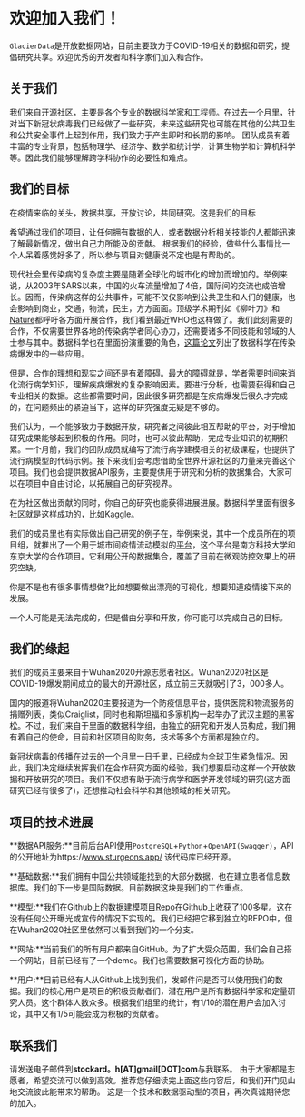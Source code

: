 # 欢迎加入我们！

`GlacierData`是开放数据网站，目前主要致力于COVID-19相关的数据和研究，提倡研究共享。欢迎优秀的开发者和科学家们加入和合作。

## 关于我们

我们来自开源社区，主要是各个专业的数据科学家和工程师。在过去一个月里，针对当下新冠状病毒我们已经做了一些研究，未来这些研究也可能在其他的公共卫生和公共安全事件上起到作用，我们致力于产生即时和长期的影响。
团队成员有着丰富的专业背景，包括物理学、经济学、数学和统计学，计算生物学和计算机科学等。因此我们能够理解跨学科协作的必要性和难点。

## 我们的目标

在疫情来临的关头，数据共享，开放讨论，共同研究。这是我们的目标

希望通过我们的项目，让任何拥有数据的人，或者数据分析相关技能的人都能迅速了解最新情况，做出自己力所能及的贡献。
根据我们的经验，做些什么事情比一个人呆着感觉好多了，所以参与项目对健康说不定也是有帮助的。

现代社会里传染病的复杂度主要是随着全球化的城市化的增加而增加的。举例来说，从2003年SARS以来，中国的火车流量增加了4倍，国际间的交流也成倍增长。因而，传染病这样的公共事件，可能不仅仅影响到公共卫生和人们的健康，也会影响到商业，交通，物流，民生，方方面面。顶级学术期刊如《柳叶刀》和[Nature](https://www.nature.com/articles/s41586-019-1717-y)都呼吁各方面开展合作，我们看到最近WHO也这样做了。我们此刻需要的合作，不仅需要世界各地的传染病学者同心协力，还需要诸多不同技能和领域的人士参与其中。数据科学也在里面扮演重要的角色，[这篇论文](https://royalsocietypublishing.org/doi/pdf/10.1098/rstb.2018.0276)列出了数据科学在传染病爆发中的一些应用。

但是，合作的理想和现实之间还是有着障碍。最大的障碍就是，学者需要时间来消化流行病学知识，理解疾病爆发的复杂影响因素。要进行分析，也需要获得和自己专业相关的数据。这些都需要时间，因此很多研究都是在疾病爆发后很久才完成的，在问题频出的紧迫当下，这样的研究强度无疑是不够的。

我们认为，一个能够致力于数据开放，研究者之间彼此相互帮助的平台，对于增加研究成果能够起到积极的作用。同时，也可以彼此帮助，完成专业知识的初期积累。一个月前，我们的团队成员就编写了流行病学建模相关的初级课程，也提供了流行病模型的代码示例。接下来我们会考虑借助全世界开源社区的力量来完善这个项目。我们也会提供数据API服务，主要提供用于研究和分析的数据集合。大家可以在项目中自由讨论，以拓展自己的研究视界。

在为社区做出贡献的同时，你自己的研究也能获得进展进展。数据科学里面有很多社区就是这样成功的，比如Kaggle。

我们的成员里也有实际做出自己研究的例子在，举例来说，其中一个成员所在的项目组，就推出了一个用于城市间疫情流动模拟的[平台](https://newshub.sustech.edu.cn/zh/html/202002/34047.html?from=timeline&isappinstalled=0)，这个平台是南方科技大学和东京大学的合作项目。它利用公开的数据集合，覆盖了目前在微观防控效果上的研究空缺。

你是不是也有很多事情想做?比如想要做出漂亮的可视化，想要知道疫情接下来的发展。

一个人可能是无法完成的，但是借由分享和开放，你可能可以完成自己的目标。

## 我们的缘起

我们的成员主要来自于Wuhan2020开源志愿者社区。Wuhan2020社区是COVID-19爆发期间成立的最大的开源社区，成立前三天就吸引了3，000多人。

国内的报道将Wuhan2020主要报道为一个防疫信息平台，提供医院和物流服务的捐赠列表，类似Craiglist，同时也和斯坦福和多家机构一起举办了武汉主题的黑客松。不过，我们来自于里面的数据科学组，由独立的研究和开发人员构成，我们拥有着自己的使命，目前和社区项目的财务，技术等多个方面都是独立的。

新冠状病毒的传播在过去的一个月里一日千里，已经成为全球卫生紧急情况。因此，我们决定继续发挥我们在合作研究方面的经验，我们想要启动这样一个开放数据和开放研究的项目。我们不仅想有助于流行病学和医学开发领域的研究(这方面研究已经有很多了)，还想推动社会科学和其他领域的相关研究。

## 项目的技术进展

**数据API服务:**目前后台API使用`PostgreSQL`+`Python`+`OpenAPI(Swagger)`，API的公开地址为https://www.sturgeons.app/
该代码库已经开源。

**基础数据:**我们拥有中国公共领域能找到的大部分数据，也在建立患者信息数据库。我们的下一步是国际数据。目前数据这块是我们的工作重点。

**模型:**我们在Github上的数据建模[项目Repo](https://github.com/wuhan2020/Covid-19-data-science)在Github上收获了100多星。这在没有任何公开曝光或宣传的情况下实现的。我们已经把它移到独立的REPO中，但在Wuhan2020社区里依然可以看到我们的一个分支。

**网站:**当前我们的所有用户都来自GitHub。为了扩大受众范围，我们会自己搭一个网站，目前已经有了一个demo。我们也需要数据可视化方面的协助。

**用户:**目前已经有人从Github上找到我们，发邮件问是否可以使用我们的数据。我们的核心用户是项目的积极贡献者们，潜在用户是所有数据科学家和定量研究人员。这个群体人数众多。根据我们组里的统计，有1/10的潜在用户会加入讨论，其中又有1/5可能会成为积极的贡献者。


## 联系我们

请发送电子邮件到**stockard。h[AT]gmail[DOT]com**与我联系。
由于大家都是志愿者，希望交流可以做到高效。推荐您仔细读完上面这些内容后，和我们开门见山地交流彼此能带来的帮助。
这是一个技术和数据驱动型的项目，再次真诚期待您的加入。

